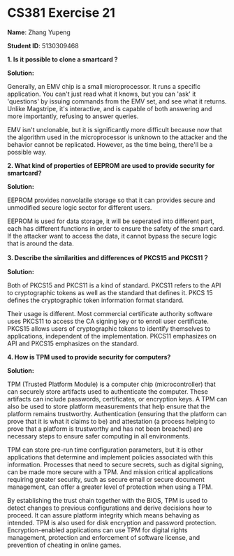 # CS381 Exercise 21

**Name**: Zhang Yupeng

**Student ID**: 5130309468

**1. Is it possible to clone a smartcard ?**

**Solution:**

Generally, an EMV chip is a small microprocessor. It runs a specific application. You can't just read what it knows, but you can 'ask' it 'questions' by issuing commands from the EMV set, and see what it returns. Unlike Magstripe, it's interactive, and is capable of both answering and more importantly, refusing to answer queries.

EMV isn't unclonable, but it is significantly more difficult because now that the algorithm used in the microprocessor is unknown to the attacker and the behavior cannot be replicated. However, as the time being, there'll be a possible way.
**2. What kind of properties of EEPROM are used to provide security for smartcard?**

**Solution:**

EEPROM provides nonvolatile storage so that it can provides secure and unmodified secure logic sector for different users.

EEPROM is used for data storage, it will be seperated into different part, each has different functions in order to ensure the safety of the smart card. If the attacker want to access the data, it cannot bypass the secure logic that is around the data.
**3. Describe the similarities and differences of PKCS15 and PKCS11？**

**Solution:**

Both of PKCS15 and PKCS11 is a kind of standard. PKCS11 refers to the API to cryptographic tokens as well as the standard that defines it. PKCS 15 defines the cryptographic token information format standard.
Their usage is different. Most commercial certificate authority software uses PKCS11 to access the CA signing key or to enroll user certificate. PKCS15 allows users of cryptographic tokens to identify themselves to applications, independent of the implementation. PKCS11 emphasizes on API and PKCS15 emphasizes on the standard.

**4. How is TPM used to provide security for computers?**

**Solution:**

TPM (Trusted Platform Module) is a computer chip (microcontroller) that can securely store artifacts used to authenticate the computer. These artifacts can include passwords, certificates, or encryption keys. A TPM can also be used to store platform measurements that help ensure that the platform remains trustworthy. Authentication (ensuring that the platform can prove that it is what it claims to be) and attestation (a process helping to prove that a platform is trustworthy and has not been breached) are necessary steps to ensure safer computing in all environments.

TPM can store pre-run time configuration parameters, but it is other applications that determine and implement policies associated with this information.
Processes that need to secure secrets, such as digital signing, can be made more secure with a TPM. And mission critical applications requiring greater security, such as secure email or secure document management, can offer a greater level of protection when using a TPM. 

By establishing the trust chain together with the BIOS, TPM is used to detect changes to previous configurations and derive decisions how to proceed. It can assure platform integrity which means behaving as intended. TPM is also used for disk encryption and password protection. Encryption-enabled applications can use TPM for digital rights management, protection and enforcement of software license, and prevention of cheating in online games.